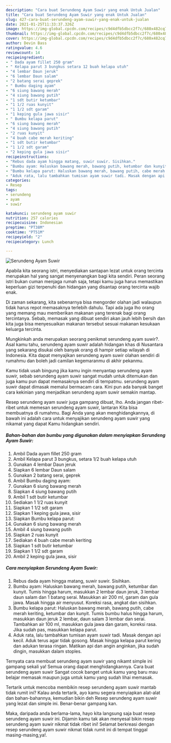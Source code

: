 ```yaml
---
description: "Cara buat Serundeng Ayam Suwir yang enak Untuk Jualan"
title: "Cara buat Serundeng Ayam Suwir yang enak Untuk Jualan"
slug: 427-cara-buat-serundeng-ayam-suwir-yang-enak-untuk-jualan
date: 2021-01-25T11:33:37.326Z
image: https://img-global.cpcdn.com/recipes/c9d4dfb5dbcc2f7c/680x482cq70/serundeng-ayam-suwir-foto-resep-utama.jpg
thumbnail: https://img-global.cpcdn.com/recipes/c9d4dfb5dbcc2f7c/680x482cq70/serundeng-ayam-suwir-foto-resep-utama.jpg
cover: https://img-global.cpcdn.com/recipes/c9d4dfb5dbcc2f7c/680x482cq70/serundeng-ayam-suwir-foto-resep-utama.jpg
author: Devin Bass
ratingvalue: 4.6
reviewcount: 14
recipeingredient:
- " Dada ayam fillet 250 gram"
- " Kelapa parut 3 bungkus setara 12 buah kelapa utuh"
- "4 lembar Daun jeruk"
- "6 lembar Daun salam"
- "2 batang serai geprek"
- " Bumbu daging ayam"
- "6 siung bawang merah"
- "4 siung bawang putih"
- "1 sdt butir ketumbar"
- "1 1/2 ruas kunyit"
- "1 1/2 sdt garam"
- "1 keping gula jawa sisir"
- " Bumbu kelapa parut"
- "6 siung bawang merah"
- "4 siung bawang putih"
- "2 ruas kunyit"
- "4 buah cabe merah keriting"
- "1 sdt butir ketumbar"
- "1 1/2 sdt garam"
- "2 keping gula jawa sisir"
recipeinstructions:
- "Rebus dada ayam hingga matang, suwir suwir. Sisihkan."
- "Bumbu ayam: Haluskan bawang merah, bawang putih, ketumbar dan kunyit. Tumis hingga harum, masukkan 2 lembar daun jeruk, 3 lembar daun salam dan 1 batang serai. Masukkan air 200 ml, garam dan gula jawa. Masak hingga air menyusut. Koreksi rasa, angkat dan sisihkan."
- "Bumbu kelapa parut: Haluskan bawang merah, bawang putih, cabe merah keriting, ketumbar dan kunyit. Tumis bumbu halus hingga harum, masukkan daun jeruk 2 lembar, daun salam 3 lembar dan serai. Tambahkan air 100 ml, masukkan gula jawa dan garam, koreksi rasa. Jika sudah pas, masukkan kelapa parut."
- "Aduk rata, lalu tambahkan tumisan ayam suwir tadi. Masak dengan api kecil. Aduk terus agar tidak gosong. Masak hingga kelapa parut kering dan adukan terasa ringan. Matikan api dan angin anginkan, jika sudah dingin, masukkan dalam stoples."
categories:
- Resep
tags:
- serundeng
- ayam
- suwir

katakunci: serundeng ayam suwir 
nutrition: 257 calories
recipecuisine: Indonesian
preptime: "PT38M"
cooktime: "PT51M"
recipeyield: "2"
recipecategory: Lunch

---
```



![Serundeng Ayam Suwir](https://img-global.cpcdn.com/recipes/c9d4dfb5dbcc2f7c/680x482cq70/serundeng-ayam-suwir-foto-resep-utama.jpg)

Apabila kita seorang istri, menyediakan santapan lezat untuk orang tercinta merupakan hal yang sangat menyenangkan bagi kita sendiri. Peran seorang istri bukan cuman menjaga rumah saja, tetapi kamu juga harus memastikan keperluan gizi terpenuhi dan hidangan yang disantap orang tercinta wajib enak.

Di zaman  sekarang, kita sebenarnya bisa mengorder olahan jadi walaupun tidak harus repot memasaknya terlebih dahulu. Tapi ada juga lho orang yang memang mau memberikan makanan yang terenak bagi orang tercintanya. Sebab, memasak yang dibuat sendiri akan jauh lebih bersih dan kita juga bisa menyesuaikan makanan tersebut sesuai makanan kesukaan keluarga tercinta. 



Mungkinkah anda merupakan seorang penikmat serundeng ayam suwir?. Asal kamu tahu, serundeng ayam suwir adalah hidangan khas di Nusantara yang sekarang disukai oleh banyak orang di hampir setiap wilayah di Indonesia. Kita dapat menyajikan serundeng ayam suwir olahan sendiri di rumahmu dan boleh jadi camilan kegemaranmu di akhir pekanmu.

Kamu tidak usah bingung jika kamu ingin menyantap serundeng ayam suwir, sebab serundeng ayam suwir sangat mudah untuk ditemukan dan juga kamu pun dapat memasaknya sendiri di tempatmu. serundeng ayam suwir dapat dimasak memalui bermacam cara. Kini pun ada banyak banget cara kekinian yang menjadikan serundeng ayam suwir semakin mantap.

Resep serundeng ayam suwir juga gampang dibuat, lho. Anda jangan ribet-ribet untuk memesan serundeng ayam suwir, lantaran Kita bisa membuatnya di rumahmu. Bagi Anda yang akan menghidangkannya, di bawah ini adalah cara untuk menyajikan serundeng ayam suwir yang nikamat yang dapat Kamu hidangkan sendiri.

<!--inarticleads1-->

##### Bahan-bahan dan bumbu yang digunakan dalam menyiapkan Serundeng Ayam Suwir:

1. Ambil  Dada ayam fillet 250 gram
1. Ambil  Kelapa parut 3 bungkus, setara 1/2 buah kelapa utuh
1. Gunakan 4 lembar Daun jeruk
1. Siapkan 6 lembar Daun salam
1. Gunakan 2 batang serai, geprek
1. Ambil  Bumbu daging ayam:
1. Gunakan 6 siung bawang merah
1. Siapkan 4 siung bawang putih
1. Ambil 1 sdt butir ketumbar
1. Sediakan 1 1/2 ruas kunyit
1. Siapkan 1 1/2 sdt garam
1. Siapkan 1 keping gula jawa, sisir
1. Siapkan  Bumbu kelapa parut:
1. Gunakan 6 siung bawang merah
1. Ambil 4 siung bawang putih
1. Siapkan 2 ruas kunyit
1. Sediakan 4 buah cabe merah keriting
1. Siapkan 1 sdt butir ketumbar
1. Siapkan 1 1/2 sdt garam
1. Ambil 2 keping gula jawa, sisir




<!--inarticleads2-->

##### Cara menyiapkan Serundeng Ayam Suwir:

1. Rebus dada ayam hingga matang, suwir suwir. Sisihkan.
1. Bumbu ayam: Haluskan bawang merah, bawang putih, ketumbar dan kunyit. Tumis hingga harum, masukkan 2 lembar daun jeruk, 3 lembar daun salam dan 1 batang serai. Masukkan air 200 ml, garam dan gula jawa. Masak hingga air menyusut. Koreksi rasa, angkat dan sisihkan.
1. Bumbu kelapa parut: Haluskan bawang merah, bawang putih, cabe merah keriting, ketumbar dan kunyit. Tumis bumbu halus hingga harum, masukkan daun jeruk 2 lembar, daun salam 3 lembar dan serai. Tambahkan air 100 ml, masukkan gula jawa dan garam, koreksi rasa. Jika sudah pas, masukkan kelapa parut.
1. Aduk rata, lalu tambahkan tumisan ayam suwir tadi. Masak dengan api kecil. Aduk terus agar tidak gosong. Masak hingga kelapa parut kering dan adukan terasa ringan. Matikan api dan angin anginkan, jika sudah dingin, masukkan dalam stoples.




Ternyata cara membuat serundeng ayam suwir yang nikamt simple ini gampang sekali ya! Semua orang dapat menghidangkannya. Cara buat serundeng ayam suwir Sangat cocok banget untuk kamu yang baru mau belajar memasak maupun juga untuk kamu yang sudah lihai memasak.

Tertarik untuk mencoba membikin resep serundeng ayam suwir mantab tidak rumit ini? Kalau anda tertarik, ayo kamu segera menyiapkan alat-alat dan bahan-bahannya, kemudian bikin deh Resep serundeng ayam suwir yang lezat dan simple ini. Benar-benar gampang kan. 

Maka, daripada anda berlama-lama, hayo kita langsung saja buat resep serundeng ayam suwir ini. Dijamin kamu tak akan menyesal bikin resep serundeng ayam suwir nikmat tidak ribet ini! Selamat berkreasi dengan resep serundeng ayam suwir nikmat tidak rumit ini di tempat tinggal masing-masing,ya!.

